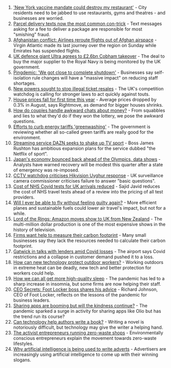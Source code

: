 1. ['New York vaccine mandate could destroy my restaurant'](https://www.bbc.co.uk/news/business-58204471) - City residents need to be jabbed to use restaurants, gyms and theatres - and businesses are worried.
2. [Parcel delivery texts now the most common con-trick](https://www.bbc.co.uk/news/business-58233743) - Text messages asking for a fee to deliver a package are responsible for most "smishing" fraud.
3. [Afghanistan conflict: Airlines reroute flights out of Afghan airspace](https://www.bbc.co.uk/news/business-58228470) - Virgin Atlantic made its last journey over the region on Sunday while Emirates has suspended flights.
4. [UK defence giant Ultra agrees to £2.6bn Cobham takeover](https://www.bbc.co.uk/news/business-58228657) - The deal to buy the major supplier to the Royal Navy is being monitored by the UK government.
5. [Pingdemic: 'We got close to complete shutdown'](https://www.bbc.co.uk/news/business-58228466) - Businesses say self-isolation rule changes will have a "massive impact" on reducing staff shortages.
6. [New powers sought to stop illegal ticket resales](https://www.bbc.co.uk/news/business-58225568) - The UK's competition watchdog is calling for stronger laws to act quickly against touts.
7. [House prices fall for first time this year](https://www.bbc.co.uk/news/business-58206513) - Average prices dropped by 0.3% in August, says Rightmove, as demand for bigger houses shrinks.
8. [How do couples handle awkward chats about money?](https://www.bbc.co.uk/news/business-58176219) - From squabbles and lies to what they'd do if they won the lottery, we pose the awkward questions.
9. [Efforts to curb energy tariffs 'greenwashing'](https://www.bbc.co.uk/news/business-58222808) - The government is reviewing whether all so-called green tariffs are really good for the environment.
10. [Streaming service DAZN seeks to shake up TV sport](https://www.bbc.co.uk/news/business-58219424) - Boss James Rushton has ambitious expansion plans for the service dubbed "the Netflix of sport".
11. [Japan's economy bounced back ahead of the Olympics, data shows](https://www.bbc.co.uk/news/business-58227096) - Analysts have warned recovery will be modest this quarter after a state of emergency was re-imposed.
12. [CCTV watchdog criticises Hikvision Uyghur response](https://www.bbc.co.uk/news/technology-58188325) - UK surveillance camera commissioner criticises failure to answer "basic questions".
13. [Cost of NHS Covid tests for UK arrivals reduced](https://www.bbc.co.uk/news/business-58206517) - Sajid Javid reduces the cost of NHS travel tests ahead of a review into the pricing of all test providers.
14. [Will I ever be able to fly without feeling guilty again?](https://www.bbc.co.uk/news/business-57917193) - More efficient planes and sustainable fuels could lower air travel's impact, but not for a while.
15. [Lord of the Rings: Amazon moves show to UK from New Zealand](https://www.bbc.co.uk/news/business-58196473) - The multi-million dollar production is one of the most expensive shows in the history of television.
16. [Firms want help to measure their carbon footprint](https://www.bbc.co.uk/news/business-58167618) - Many small businesses say they lack the resources needed to calculate their carbon footprint.
17. [Gatwick in talks with lenders amid Covid losses](https://www.bbc.co.uk/news/business-58200001) - The airport says Covid restrictions and a collapse in customer demand pushed it to a loss.
18. [How can new technology protect outdoor workers?](https://www.bbc.co.uk/news/business-58049625) - Working outdoors in extreme heat can be deadly, new tech and better protection for workers could help.
19. [How we can all get more high-quality sleep](https://www.bbc.co.uk/news/business-58148044) - The pandemic has led to a sharp increase in insomnia, but some firms are now helping their staff.
20. [CEO Secrets: Foot Locker boss shares his advice](https://www.bbc.co.uk/news/business-58101254) - Richard Johnson, CEO of Foot Locker, reflects on the lessons of the pandemic for business leaders.
21. [Sharing apps are booming but will the kindness continue?](https://www.bbc.co.uk/news/business-57981598) - The pandemic sparked a surge in activity for sharing apps like Olio but has the trend run its course?
22. [Can technology help authors write a book?](https://www.bbc.co.uk/news/business-58098481) - Writing a novel is notoriously difficult, but technology may give the writer a helping hand.
23. [The activist entrepreneurs running zero-waste shops](https://www.bbc.co.uk/news/business-57920754) - Environmentally conscious entrepreneurs explain the movement towards zero-waste lifestyles.
24. [Why artificial intelligence is being used to write adverts](https://www.bbc.co.uk/news/business-57781557) - Advertisers are increasingly using artificial intelligence to come up with their winning slogans.
